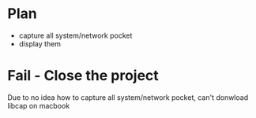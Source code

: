 # Plan
- capture all system/network pocket
- display them

# Fail - Close the project
Due to no idea how to capture all system/network pocket, can't donwload libcap on macbook